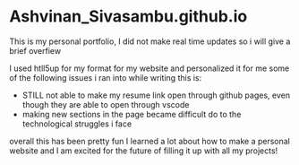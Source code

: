 # Ashvinan_Sivasambu.github.io

This is my personal portfolio, I did not make real time updates so i will give a brief overfiew

I used htll5up for my format for my website and personalized it for me
some of the following issues i ran into while writing this is:
- STILL not able to make my resume link open through github pages, even though they are able to open through vscode
-  making new sections in the page became difficult do to the technological struggles i face

overall this has been pretty fun I learned a lot about how to make a personal website and I am excited for the future of filling it up with all my projects!
